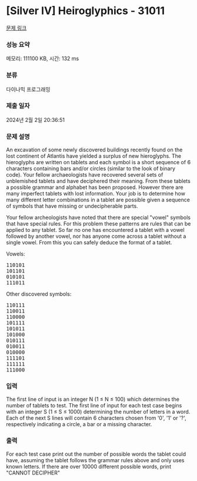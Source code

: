 # [Silver IV] Heiroglyphics - 31011 

[문제 링크](https://www.acmicpc.net/problem/31011) 

### 성능 요약

메모리: 111100 KB, 시간: 132 ms

### 분류

다이나믹 프로그래밍

### 제출 일자

2024년 2월 2일 20:36:51

### 문제 설명

<p>An excavation of some newly discovered buildings recently found on the lost continent of Atlantis have yielded a surplus of new hieroglyphs. The hieroglyphs are written on tablets and each symbol is a short sequence of 6 characters containing bars and/or circles (similar to the look of binary code). Your fellow archaeologists have recovered several sets of unblemished tablets and have deciphered their meaning. From these tablets a possible grammar and alphabet has been proposed. However there are many imperfect tablets with lost information. Your job is to determine how many different letter combinations in a tablet are possible given a sequence of symbols that have missing or undecipherable parts.</p>

<p>Your fellow archeologists have noted that there are special "vowel" symbols that have special rules. For this problem these patterns are rules that can be applied to any tablet. So far no one has encountered a tablet with a vowel followed by another vowel, nor has anyone come across a tablet without a single vowel. From this you can safely deduce the format of a tablet.</p>

<p>Vowels:</p>

<pre>110101
101101
010101
111011
</pre>

<p>Other discovered symbols:</p>

<pre>110111
110011
110000
101111
101011
101000
010111
010011
010000
111101
111111
111000
</pre>

### 입력 

 <p>The first line of input is an integer N (1 ≤ N ≤ 100) which determines the number of tablets to test. The first line of input for each test case begins with an integer S (1 ≤ S ≤ 1000) determining the number of letters in a word. Each of the next S lines will contain 6 characters chosen from '0', '1' or '?', respectively indicating a circle, a bar or a missing character.</p>

### 출력 

 <p>For each test case print out the number of possible words the tablet could have, assuming the tablet follows the grammar rules above and only uses known letters. If there are over 10000 different possible words, print "CANNOT DECIPHER"</p>

